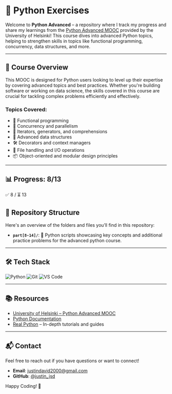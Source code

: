 # 🐍 Python Exercises

Welcome to **Python Advanced** – a repository where I track my progress and share my learnings from the [Python Advanced MOOC](https://www.mooc.fi/en/) provided by the University of Helsinki! This course dives into advanced Python topics, helping to strengthen skills in topics like functional programming, concurrency, data structures, and more.

---

## 🚀 Course Overview

This MOOC is designed for Python users looking to level up their expertise by covering advanced topics and best practices. Whether you're building software or working on data science, the skills covered in this course are crucial for tackling complex problems efficiently and effectively.

### Topics Covered:
- 🧩 Functional programming
- 🚦 Concurrency and parallelism
- 🔄 Iterators, generators, and comprehensions
- 📏 Advanced data structures
- 🛠️ Decorators and context managers
- 💾 File handling and I/O operations
- 📦 Object-oriented and modular design principles

---

## 📊 Progress: 8/13

✅ 8 / ⏳ 13

## 📂 Repository Structure

Here's an overview of the folders and files you’ll find in this repository:

- **`part[8-14]/`**: 📜 Python scripts showcasing key concepts and additional practice problems for the advanced python course.

---

## 🛠️ Tech Stack

![Python](https://img.shields.io/badge/Python-3776AB?logo=python&logoColor=white&style=flat-square)
![Git](https://img.shields.io/badge/Git-F05032?logo=git&logoColor=white&style=flat-square)
![VS Code](https://img.shields.io/badge/VS%20Code-007ACC?logo=visualstudiocode&logoColor=white&style=flat-square)

---

## 📚 Resources

- [University of Helsinki – Python Advanced MOOC](https://www.mooc.fi/en/)
- [Python Documentation](https://docs.python.org/3/)
- [Real Python](https://realpython.com/) – In-depth tutorials and guides
  
---

## 📬 Contact

Feel free to reach out if you have questions or want to connect!

- **Email**: justindavid2000@gmail.com
- **GitHub**: [@justin_jsd](https://github.com/justin_jsd)

Happy Coding! 🎉
